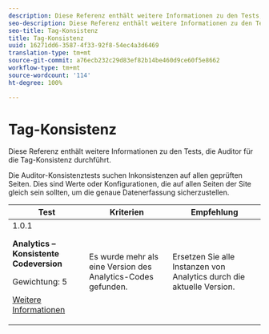 ```yaml
---
description: Diese Referenz enthält weitere Informationen zu den Tests, die Auditor für die Tag-Konsistenz durchführt.
seo-description: Diese Referenz enthält weitere Informationen zu den Tests, die Auditor für die Tag-Konsistenz durchführt.
seo-title: Tag-Konsistenz
title: Tag-Konsistenz
uuid: 16271dd6-3587-4f33-92f8-54ec4a3d6469
translation-type: tm+mt
source-git-commit: a76ecb232c29d83ef82b14be460d9ce60f5e8662
workflow-type: tm+mt
source-wordcount: '114'
ht-degree: 100%

---
```



# Tag-Konsistenz

Diese Referenz enthält weitere Informationen zu den Tests, die Auditor für die Tag-Konsistenz durchführt.

Die Auditor-Konsistenztests suchen Inkonsistenzen auf allen geprüften Seiten. Dies sind Werte oder Konfigurationen, die auf allen Seiten der Site gleich sein sollten, um die genaue Datenerfassung sicherzustellen.

<table id="table_4F9ED873BAF741D19BFB0F297B3A1FDB"> 
 <thead> 
  <tr> 
   <th colname="col1" class="entry"> Test </th> 
   <th colname="col2" class="entry"> Kriterien </th> 
   <th colname="col3" class="entry"> Empfehlung </th> 
  </tr>
 </thead>
 <tbody> 
  <tr> 
   <td colname="col1"> 
    <draft-comment>
      1.0.1 
    </draft-comment> <p><b>Analytics – Konsistente Codeversion </b> </p> <p>Gewichtung: 5 </p> <p><a href="https://docs.adobe.com/content/help/de-DE/analytics/implementation/home.html" format="html" scope="external"> Weitere Informationen</a> </p> </td> 
   <td colname="col2"> <p> Es wurde mehr als eine Version des Analytics-Codes gefunden. </p> </td> 
   <td colname="col3"> <p>Ersetzen Sie alle Instanzen von Analytics durch die aktuelle Version. </p> </td> 
  </tr> 
 </tbody> 
</table>
